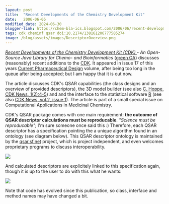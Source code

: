 ```yaml
---
layout: post
title:  "Recent Developments of the Chemistry Development Kit"
date:   2006-06-05
modified_date: 2024-06-30
blogger-link: https://chem-bla-ics.blogspot.com/2006/06/recent-developments-of-chemistry.html
tags: cdk cheminf qsar doi:10.2174/138161206777585274
image: /blog/assets/images/DescriptorOverview.png
---
```


*[Recent Developments of the Chemistry Development Kit (CDK) <i class="fa-solid fa-recycle fa-xs"></i>](https://doi.org/10.2174/138161206777585274) -
An Open-Source Java Library for Chemo- and Bioinformatics* ([green OA](https://repository.ubn.ru.nl/bitstream/handle/2066/35445/35445_aut.pdf)) discusses (reasonably) recent additions to the
[CDK](http://cdk.sf.net/). It appeared in issue 17 of this years [Current Pharmaceutical Design](http://www.bentham.org/cpd/)
volume, after being too long in the queue after being accepted; but I am happy that it is out now.

The article discusses CDK's QSAR capabilities (the class designs and an overview of provided descriptors), the 3D model builder
(see also [C. Hoppe, CDK News, 1(2):4-5](https://chem-bla-ics.blogspot.com/2006/06/recent-developments-of-chemistry.html))
and and the interface to the statistical software [R](http://www.r-project.org/) (see also
[CDK News, vol.2, issue 1](http://sourceforge.net/project/showfiles.php?group_id=20024&package_id=124796&release_id=310462)).
The article is part of a small special issue on Computational Applications in Medicinal Chemistry.

CDK's QSAR package comes with one main requirement: **the outcome of QSAR descriptor calculations must be reproducable**.
*"Science must be reproducable"*; I'm sure someone once said this :) Therefore, each QSAR descriptor has a specification
pointing the a unique algorithm found in an ontology (see diagram below). This QSAR descriptor ontology is maintained by
the [qsar.sf.net](http://qsar.sf.net/) project, which is project independent, and even welcomes proprietary programs to
discuss interoperability.

![](/blog/assets/images/DescriptorOverview.png)

And calculated descriptors are explicitely linked to this specification again, though it is up to the user to do with
this what he wants:

![](/blog/assets/images/DescriptorResultOverview.png)

Note that code has evolved since this publication, so class, interface and method names may have changed a bit.
